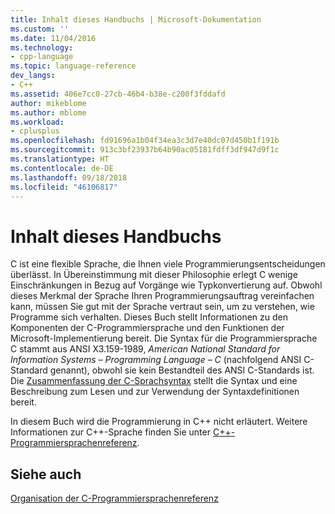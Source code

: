 ```yaml
---
title: Inhalt dieses Handbuchs | Microsoft-Dokumentation
ms.custom: ''
ms.date: 11/04/2016
ms.technology:
- cpp-language
ms.topic: language-reference
dev_langs:
- C++
ms.assetid: 406e7cc0-27cb-46b4-b38e-c200f3fddafd
author: mikeblome
ms.author: mblome
ms.workload:
- cplusplus
ms.openlocfilehash: fd91696a1b04f34ea3c3d7e40dc07d450b1f191b
ms.sourcegitcommit: 913c3bf23937b64b90ac05181fdff3df947d9f1c
ms.translationtype: HT
ms.contentlocale: de-DE
ms.lasthandoff: 09/18/2018
ms.locfileid: "46106817"
---
```

# <a name="scope-of-this-manual"></a>Inhalt dieses Handbuchs

C ist eine flexible Sprache, die Ihnen viele Programmierungsentscheidungen überlässt. In Übereinstimmung mit dieser Philosophie erlegt C wenige Einschränkungen in Bezug auf Vorgänge wie Typkonvertierung auf. Obwohl dieses Merkmal der Sprache Ihren Programmierungsauftrag vereinfachen kann, müssen Sie gut mit der Sprache vertraut sein, um zu verstehen, wie Programme sich verhalten. Dieses Buch stellt Informationen zu den Komponenten der C-Programmiersprache und den Funktionen der Microsoft-Implementierung bereit. Die Syntax für die Programmiersprache C stammt aus ANSI X3.159-1989, *American National Standard for Information Systems – Programming Language – C* (nachfolgend ANSI C-Standard genannt), obwohl sie kein Bestandteil des ANSI C-Standards ist. Die [Zusammenfassung der C-Sprachsyntax](../c-language/c-language-syntax-summary.md) stellt die Syntax und eine Beschreibung zum Lesen und zur Verwendung der Syntaxdefinitionen bereit.

In diesem Buch wird die Programmierung in C++ nicht erläutert. Weitere Informationen zur C++-Sprache finden Sie unter [C++-Programmiersprachenreferenz](../cpp/cpp-language-reference.md).

## <a name="see-also"></a>Siehe auch

[Organisation der C-Programmiersprachenreferenz](../c-language/organization-of-the-c-language-reference.md)